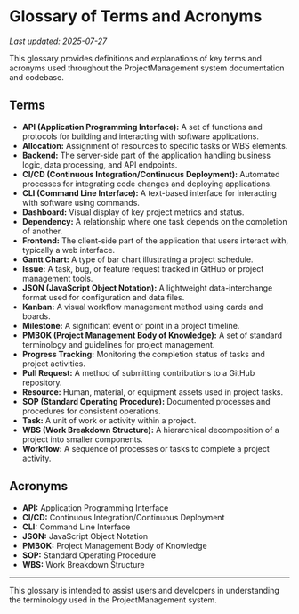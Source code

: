 # Glossary of Terms and Acronyms

*Last updated: 2025-07-27*

This glossary provides definitions and explanations of key terms and acronyms used throughout the ProjectManagement system documentation and codebase.

## Terms

- **API (Application Programming Interface):** A set of functions and protocols for building and interacting with software applications.
- **Allocation:** Assignment of resources to specific tasks or WBS elements.
- **Backend:** The server-side part of the application handling business logic, data processing, and API endpoints.
- **CI/CD (Continuous Integration/Continuous Deployment):** Automated processes for integrating code changes and deploying applications.
- **CLI (Command Line Interface):** A text-based interface for interacting with software using commands.
- **Dashboard:** Visual display of key project metrics and status.
- **Dependency:** A relationship where one task depends on the completion of another.
- **Frontend:** The client-side part of the application that users interact with, typically a web interface.
- **Gantt Chart:** A type of bar chart illustrating a project schedule.
- **Issue:** A task, bug, or feature request tracked in GitHub or project management tools.
- **JSON (JavaScript Object Notation):** A lightweight data-interchange format used for configuration and data files.
- **Kanban:** A visual workflow management method using cards and boards.
- **Milestone:** A significant event or point in a project timeline.
- **PMBOK (Project Management Body of Knowledge):** A set of standard terminology and guidelines for project management.
- **Progress Tracking:** Monitoring the completion status of tasks and project activities.
- **Pull Request:** A method of submitting contributions to a GitHub repository.
- **Resource:** Human, material, or equipment assets used in project tasks.
- **SOP (Standard Operating Procedure):** Documented processes and procedures for consistent operations.
- **Task:** A unit of work or activity within a project.
- **WBS (Work Breakdown Structure):** A hierarchical decomposition of a project into smaller components.
- **Workflow:** A sequence of processes or tasks to complete a project activity.

## Acronyms

- **API:** Application Programming Interface
- **CI/CD:** Continuous Integration/Continuous Deployment
- **CLI:** Command Line Interface
- **JSON:** JavaScript Object Notation
- **PMBOK:** Project Management Body of Knowledge
- **SOP:** Standard Operating Procedure
- **WBS:** Work Breakdown Structure

---

This glossary is intended to assist users and developers in understanding the terminology used in the ProjectManagement system.
